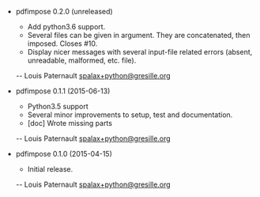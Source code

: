 * pdfimpose 0.2.0 (unreleased)

    * Add python3.6 support.
    * Several files can be given in argument. They are concatenated, then imposed. Closes #10.
    * Display nicer messages with several input-file related errors (absent, unreadable, malformed, etc. file).

    -- Louis Paternault <spalax+python@gresille.org>

* pdfimpose 0.1.1 (2015-06-13)

    * Python3.5 support
    * Several minor improvements to setup, test and documentation.
    * [doc] Wrote missing parts

    -- Louis Paternault <spalax+python@gresille.org>

* pdfimpose 0.1.0 (2015-04-15)

    * Initial release.

    -- Louis Paternault <spalax+python@gresille.org>
